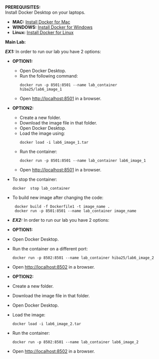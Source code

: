 **PREREQUISITES:**  
Install Docker Desktop on your laptops.

- **MAC:** [Install Docker for Mac](https://docs.docker.com/desktop/setup/install/mac-install/)
- **WINDOWS:** [Install Docker for Windows](https://docs.docker.com/desktop/setup/install/windows-install/)
- **Linux:** [Install Docker for Linux](https://docs.docker.com/desktop/setup/install/linux/)

**Main Lab:**

**_EX1:_**
In order to run our lab you have 2 options:
- **OPTION1:**
  - Open Docker Desktop.
  - Run the following command:  
    ```
    docker run -p 8501:8501 --name lab_container hiba25/lab6_image_1
    ```
  - Open [http://localhost:8501](http://localhost:8501) in a browser.

- **OPTION2:**
  - Create a new folder.
  - Download the image file in that folder.
  - Open Docker Desktop.
  - Load the image using:  
    ```
    docker load -i lab6_image_1.tar
    ```
  - Run the container:  
    ```
    docker run -p 8501:8501 --name lab_container lab6_image_1
    ```
  - Open [http://localhost:8501](http://localhost:8501) in a browser.

- To stop the container:
    ```
    docker  stop lab_container

    ```
- To build new image after changing the code:
    ```
     docker build -f Dockerfile1 -t image_name . 
     docker run -p 8501:8501 --name lab_container image_name
    ```

- **_EX2:_**
In order to run our lab you have 2 options:
- **OPTION1:**
- Open Docker Desktop.
- Run the container on a different port:
  ```
  docker run -p 8502:8501 --name lab_container hiba25/lab6_image_2
  ```
- Open [http://localhost:8502](http://localhost:8502) in a browser.

- **OPTION2:**
- Create a new folder.
- Download the image file in that folder.
- Open Docker Desktop.
- Load the image:  
  ```
  docker load -i lab6_image_2.tar
  ```
- Run the container:  
  ```
  docker run -p 8502:8501 --name lab_container lab6_image_2
  ```
- Open [http://localhost:8502](http://localhost:8502) in a browser.


